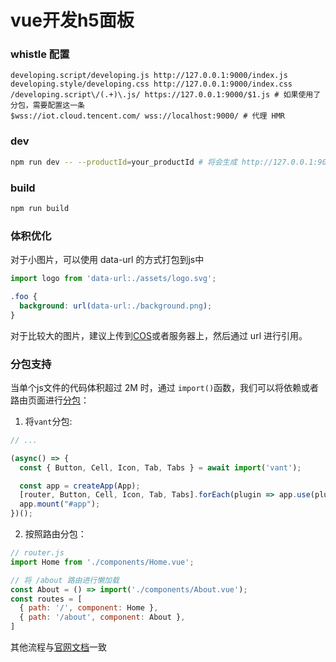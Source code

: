 # vue开发h5面板

### whistle 配置

```
developing.script/developing.js http://127.0.0.1:9000/index.js
developing.style/developing.css http://127.0.0.1:9000/index.css
/developing.script\/(.+)\.js/ https://127.0.0.1:9000/$1.js # 如果使用了分包，需要配置这一条
$wss://iot.cloud.tencent.com/ wss://localhost:9000/ # 代理 HMR
```


### dev
```bash
npm run dev -- --productId=your_productId # 将会生成 http://127.0.0.1:9000/index.js http://127.0.0.1:9000/index.css

```

### build
```bash
npm run build

```
### 体积优化

对于小图片，可以使用 data-url 的方式打包到js中

```js
import logo from 'data-url:./assets/logo.svg';
```

```css
.foo {
  background: url(data-url:./background.png);
}
```
对于比较大的图片，建议上传到[COS](https://cloud.tencent.com/document/product/597/72323)或者服务器上，然后通过 url 进行引用。

### 分包支持

当单个js文件的代码体积超过 2M 时，通过 `import()`函数，我们可以将依赖或者路由页面进行[分包](https://parceljs.org/features/code-splitting/)：

1. 将`vant`分包:

```js
// ...

(async() => {
  const { Button, Cell, Icon, Tab, Tabs } = await import('vant');

  const app = createApp(App);
  [router, Button, Cell, Icon, Tab, Tabs].forEach(plugin => app.use(plugin));
  app.mount("#app");
})();

```

2. 按照路由分包：

```js
// router.js
import Home from './components/Home.vue';

// 将 /about 路由进行懒加载
const About = () => import('./components/About.vue');
const routes = [
  { path: '/', component: Home },
  { path: '/about', component: About },
]
```

其他流程与[官网文档](https://cloud.tencent.com/document/product/1081/49027)一致
